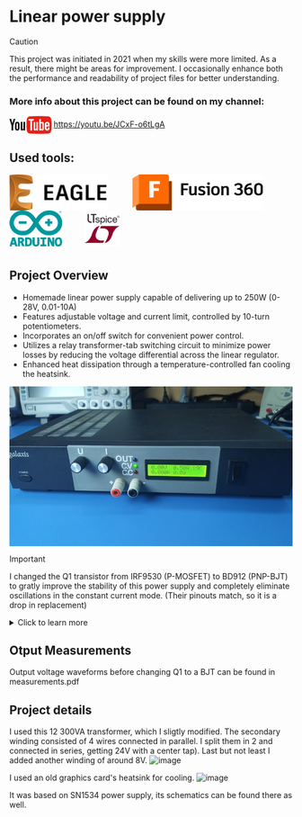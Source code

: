# Linear power supply

> [!CAUTION]
> This project was initiated in 2021 when my skills were more limited. As a result, there might be areas for improvement. I occasionally enhance both the performance and readability of project files for better understanding.

### More info about this project can be found on my channel: 
<img align="center" height="32" src="images/logos/YT.png"> https://youtu.be/JCxF-o6tLgA

## Used tools:
<img align="center" height="64" src="images/logos/Eagle.png"> &nbsp;&nbsp;&nbsp;&nbsp; &nbsp;&nbsp;&nbsp;&nbsp; 
<img align="center"  height="64" src="images/logos/Fusion-360.png">&nbsp;&nbsp;&nbsp;&nbsp; &nbsp;&nbsp;&nbsp;&nbsp; <img align="center"  height="64" src="images/logos/Arduino.png">&nbsp;&nbsp;&nbsp;&nbsp; &nbsp;&nbsp;&nbsp;&nbsp; <img align="center"  height="64" src="images/logos/LTspice.jpg">
#

## Project Overview
- Homemade linear power supply capable of delivering up to 250W (0-28V, 0.01-10A)
- Features adjustable voltage and current limit, controlled by 10-turn potentiometers.
- Incorporates an on/off switch for convenient power control.
- Utilizes a relay transformer-tab switching circuit to minimize power losses by reducing the voltage differential across the linear regulator.
- Enhanced heat dissipation through a temperature-controlled fan cooling the heatsink.

<img align="center" src="images/pictures/psu_front.png"> 

> [!IMPORTANT]
> I changed the Q1 transistor from IRF9530 (P-MOSFET) to BD912 (PNP-BJT) to gratly improve the stability of this power supply and completely eliminate oscillations in the constant current mode. (Their pinouts match, so it is a drop in replacement)
> <details>
> <summary>Click to learn more</summary>
> After performing some simulations in LTspice, I figured out that simply changing the Q1 MOSFET to a BJT greatly improved the output response to input step:
>
> Before (with MOSFET):
> <image src="images/screenshots/old_step.png">
> After (with BJT):
> <image src="images/screenshots/new_step.png">
> (The bode plot also looks better)
> </details>

## Otput Measurements
Output voltage waveforms before changing Q1 to a BJT can be found in measurements.pdf

## Project details
I used this 12 300VA transformer, which I sligtly modified. The secondary winding consisted of 4 wires connected in parallel. I split them in 2 and connected in series, getting 24V with a center tap). Last but not least I added another winding of around 8V.
![image](https://user-images.githubusercontent.com/100617381/183007895-9f96c52b-03fa-483e-87bb-669523269e95.png)

I used an old graphics card's heatsink for cooling.
![image](https://user-images.githubusercontent.com/100617381/183007879-ed8218c8-d9f7-4f5c-a0ad-9686e3b1729e.png)

It was based on SN1534 power supply, its schematics can be found there as well.
